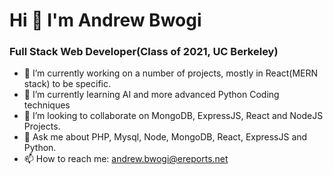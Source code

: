 # Hi 👋 I'm Andrew Bwogi
### Full Stack Web Developer(Class of 2021, UC Berkeley)

- 🔭 I’m currently working on a number of projects, mostly in React(MERN stack) to be specific.
- 🌱 I’m currently learning AI and more advanced Python Coding techniques
- 👯 I’m looking to collaborate on MongoDB, ExpressJS, React and NodeJS Projects.
- 💬 Ask me about PHP, Mysql, Node, MongoDB, React, ExpressJS and Python.
- 📫 How to reach me: andrew.bwogi@ereports.net
<!-- 🤔 I’m looking for help with ...
- 😄 Pronouns: ...
- ⚡ Fun fact: ... -->
